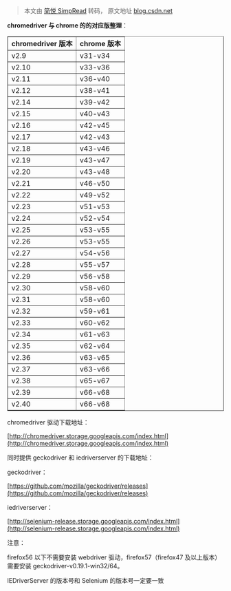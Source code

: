 > 本文由 [简悦 SimpRead](http://ksria.com/simpread/) 转码， 原文地址 [blog.csdn.net](https://blog.csdn.net/qq_28284093/article/details/81938789)

**chromedriver 与 chrome 的的对应版整理**：

<table align="center" border="1" cellpadding="1" cellspacing="1"><tbody><tr><td><strong>chromedriver 版本</strong></td><td><strong>chrome 版本</strong></td></tr><tr><td>v2.9</td><td>v31-v34</td></tr><tr><td>v2.10</td><td>v33-v36</td></tr><tr><td>v2.11</td><td>v36-v40</td></tr><tr><td>v2.12</td><td>v38-v41</td></tr><tr><td>v2.14</td><td>v39-v42</td></tr><tr><td>v2.15</td><td>v40-v43</td></tr><tr><td>v2.16</td><td>v42-v45</td></tr><tr><td>v2.17</td><td>v42-v43</td></tr><tr><td>v2.18</td><td>v43-v46</td></tr><tr><td>v2.19</td><td>v43-v47</td></tr><tr><td>v2.20</td><td>v43-v48</td></tr><tr><td>v2.21</td><td>v46-v50</td></tr><tr><td>v2.22</td><td>v49-v52</td></tr><tr><td>v2.23</td><td>v51-v53</td></tr><tr><td>v2.24</td><td>v52-v54</td></tr><tr><td>v2.25</td><td>v53-v55</td></tr><tr><td>v2.26</td><td>v53-v55</td></tr><tr><td>v2.27</td><td>v54-v56</td></tr><tr><td>v2.28</td><td>v55-v57</td></tr><tr><td>v2.29</td><td>v56-v58</td></tr><tr><td>v2.30</td><td>v58-v60</td></tr><tr><td>v2.31</td><td>v58-v60</td></tr><tr><td>v2.32</td><td>v59-v61</td></tr><tr><td>v2.33</td><td>v60-v62</td></tr><tr><td>v2.34</td><td>v61-v63</td></tr><tr><td>v2.35</td><td>v62-v64</td></tr><tr><td>v2.36</td><td>v63-v65</td></tr><tr><td>v2.37</td><td>v63-v66</td></tr><tr><td>v2.38</td><td>v65-v67</td></tr><tr><td>v2.39</td><td>v66-v68</td></tr><tr><td>v2.40</td><td>v66-v68</td></tr></tbody></table>

chromedriver 驱动下载地址：

[http://chromedriver.storage.googleapis.com/index.html](http://chromedriver.storage.googleapis.com/index.html)

同时提供 geckodriver 和 iedriverserver 的下载地址：

geckodriver：

[https://github.com/mozilla/geckodriver/releases](https://github.com/mozilla/geckodriver/releases)

iedriverserver：

[http://selenium-release.storage.googleapis.com/index.html](http://selenium-release.storage.googleapis.com/index.html)

注意：

firefox56 以下不需要安装 webdriver 驱动，firefox57（firefox47 及以上版本）需要安装 geckodriver-v0.19.1-win32/64。

IEDriverServer 的版本号和 Selenium 的版本号一定要一致